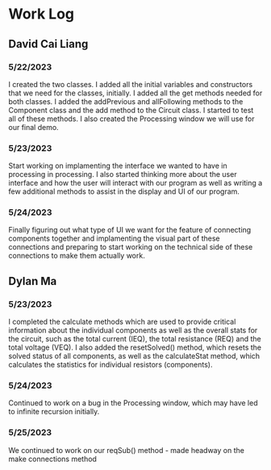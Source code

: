 # Work Log

## David Cai Liang

### 5/22/2023

I created the two classes. I added all the initial variables and constructors that we need for the classes, initially. I added all the get methods needed for both classes. I added the addPrevious and allFollowing methods to the Component class and the add method to the Circuit class. I started to test all of these methods. I also created the Processing window we will use for our final demo.

### 5/23/2023

Start working on implamenting the interface we wanted to have in processing in processing. I also started thinking more about the user interface and how the user will interact with our program as well as writing a few additional methods to assist in the display and UI of our program.

### 5/24/2023

Finally figuring out what type of UI we want for the feature of connecting components together and implamenting the visual part of these connections and preparing to start working on the technical side of these connections to make them actually work.

## Dylan Ma

### 5/23/2023

I completed the calculate methods which are used to provide critical information about the individual components as well as the overall stats for the circuit, such as the total current (IEQ), the total resistance (REQ) and the total voltage (VEQ). I also added the resetSolved() method, which resets the solved status of all components, as well as the calculateStat method, which calculates the statistics for individual resistors (components).

### 5/24/2023
Continued to work on a bug in the Processing window, which may have led to infinite recursion initially. 

### 5/25/2023

We continued to work on our reqSub() method - made headway on the make connections method
